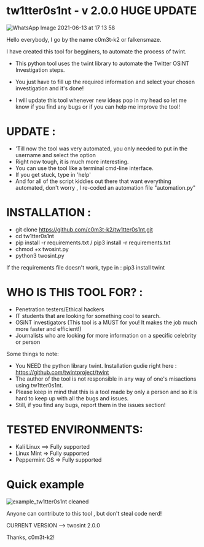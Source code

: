 # tw1tter0s1nt - v 2.0.0  HUGE UPDATE

![WhatsApp Image 2021-06-13 at 17 13 58](https://user-images.githubusercontent.com/83426553/121810787-d1007580-cc6a-11eb-9319-330e9a5e2068.jpeg)


Hello everybody, I go by the name c0m3t-k2 or falkensmaze.

I have created this tool for begginers, to automate the process of twint.

- This python tool uses the twint library to automate the Twitter OSiNT Investigation steps.

- You just have to fill up the required information and select your chosen investigation and it's done!

- I will update this tool whenever new ideas pop in my head so let me know if you find any bugs or if you can help me improve the tool!

# UPDATE :
 
  - 'Till now the tool was very automated, you only needed to put in the username and select the option
  - Right now tough, it is much more interesting. 
  - You can use the tool like a terminal cmd-line interface.
  - If you get stuck, type in 'help'
  - And for all of the script kiddies out there that want everything automated, don't worry , I re-coded an automation file "automation.py"

# INSTALLATION :

  - git clone https://github.com/c0m3t-k2/tw1tter0s1nt.git
  - cd tw1tter0s1nt
  - pip install -r requirements.txt / pip3 install -r requirements.txt
  - chmod +x twosint.py
  - python3 twosint.py
 
If the requirements file doesn't work, type in : pip3 install twint

# WHO IS THIS TOOL FOR? : 
  - Penetration testers/Ethical hackers
  - IT students that are looking for something cool to search.
  - OSiNT investigators (This tool is a MUST for you! It makes the job much more faster and efficient!)
  - Journalists who are looking for more information on a specific celebrity or person

 Some things to note:
 - You NEED the python library twint. Installation gudie right here : https://github.com/twintproject/twint
 - The author of the tool is not responsible in any way of one's misactions using tw1tter0s1nt.
 - Please keep in mind that this is a tool made by only a person and so it is hard to keep up with all the bugs and issues.
 - Still, if you find any bugs, report them in the issues section!

# TESTED ENVIRONMENTS:
 - Kali Linux ==> Fully supported
 - Linux Mint => Fully supported
 - Peppermint OS => Fully supported

# Quick example

![example_tw1tter0s1nt cleaned](https://user-images.githubusercontent.com/83426553/118394807-e7d48d80-b614-11eb-8057-f7d18aa39838.png)

Anyone can contribute to this tool , but don't steal code nerd!

CURRENT VERSION --> twosint 2.0.0

Thanks, c0m3t-k2!
